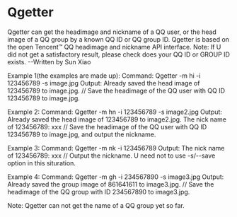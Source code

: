 # Qgetter
Qgetter can get the headimage and nickname of a QQ user, or the head image of a QQ group by a known QQ ID or QQ group ID.
Qgetter is based on the open Tencent™ QQ headimage and nickname API interface.
Note: If U did not get a satisfactory result, please check does your QQ ID or GROUP ID exists.
--Written by Sun Xiao

Example 1(the examples are made up):
	Command: 
		Qgetter -m hi -i 123456789 -s image.jpg
	Output:
		Already saved the head image of 123456789 to image.jpg.
	// Save the headimage of the QQ user with QQ ID 123456789 to image.jpg.

Example 2:
	Command:
  	Qgetter -m hn -i 123456789 -s image2.jpg
  Output:
  	Already saved the head image of 123456789 to image2.jpg.
		The nick name of 123456789: xxx
  // Save the headimage of the QQ user with QQ ID 123456789 to image.jpg, and output the nickname.

Example 3:
	Command:
  	Qgetter -m nk -i 123456789
  Output:
  	The nick name of 123456789: xxx
  // Output the nickname. U need not to use -s/--save option in this situration.
  
Example 4:
	Command:
  	Qgetter -m gh -i 234567890 -s image3.jpg
  Output:
  	Already saved the group image of 861641611 to image3.jpg.
	// Save the headimage of the QQ group with ID 234567890 to image3.jpg.

Note: Qgetter can not get the name of a QQ group yet so far.
